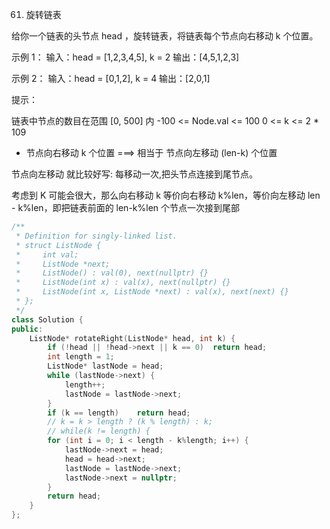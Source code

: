61. 旋转链表

给你一个链表的头节点 head ，旋转链表，将链表每个节点向右移动 k 个位置。
 

示例 1：
输入：head = [1,2,3,4,5], k = 2
输出：[4,5,1,2,3]

示例 2：
输入：head = [0,1,2], k = 4
输出：[2,0,1]
 

提示：

链表中节点的数目在范围 [0, 500] 内
-100 <= Node.val <= 100
0 <= k <= 2 * 109


* 节点向右移动 k 个位置  ===>  相当于 节点向左移动 (len-k) 个位置

节点向左移动 就比较好写: 每移动一次,把头节点连接到尾节点。

考虑到 K 可能会很大，那么向右移动 k 等价向右移动 k%len，等价向左移动 len - k%len，即把链表前面的 len-k%len 个节点一次接到尾部

```cpp
/**
 * Definition for singly-linked list.
 * struct ListNode {
 *     int val;
 *     ListNode *next;
 *     ListNode() : val(0), next(nullptr) {}
 *     ListNode(int x) : val(x), next(nullptr) {}
 *     ListNode(int x, ListNode *next) : val(x), next(next) {}
 * };
 */
class Solution {
public:
    ListNode* rotateRight(ListNode* head, int k) {
        if (!head || !head->next || k == 0)  return head;
        int length = 1;
        ListNode* lastNode = head;
        while (lastNode->next) {
            length++;
            lastNode = lastNode->next;
        }
        if (k == length)    return head;
        // k = k > length ? (k % length) : k;
        // while(k != length) {
        for (int i = 0; i < length - k%length; i++) {
            lastNode->next = head;
            head = head->next;
            lastNode = lastNode->next;
            lastNode->next = nullptr;
        }
        return head;
    }
};
```
